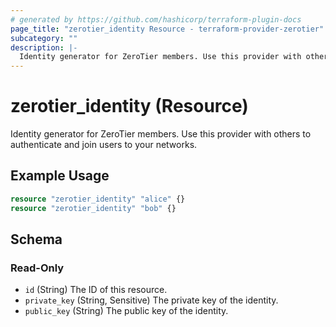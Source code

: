```yaml
---
# generated by https://github.com/hashicorp/terraform-plugin-docs
page_title: "zerotier_identity Resource - terraform-provider-zerotier"
subcategory: ""
description: |-
  Identity generator for ZeroTier members. Use this provider with others to authenticate and join users to your networks.
---
```


# zerotier_identity (Resource)

Identity generator for ZeroTier members. Use this provider with others to authenticate and join users to your networks.

## Example Usage

```terraform
resource "zerotier_identity" "alice" {}
resource "zerotier_identity" "bob" {}
```

<!-- schema generated by tfplugindocs -->
## Schema

### Read-Only

- `id` (String) The ID of this resource.
- `private_key` (String, Sensitive) The private key of the identity.
- `public_key` (String) The public key of the identity.
